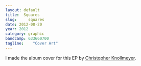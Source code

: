 ```yaml
---
layout: default
title:  Squares
slug:     squares
date: 2012-08-20
year: 2012
category: graphic
bandcamp: 633660700
tagline:    "Cover Art"
---
```

I made the album cover for this EP by [Christopher Knollmeyer](//leaftype.net).
